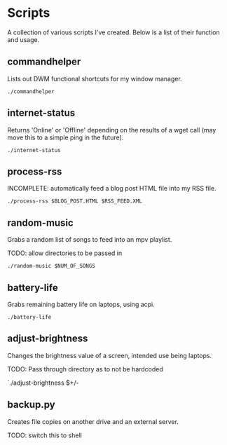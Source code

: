# Scripts

A collection of various scripts I've created. Below is a list of their function and usage.

## commandhelper

Lists out DWM functional shortcuts for my window manager.

`./commandhelper`

## internet-status

Returns 'Online' or 'Offline' depending on the results of a wget call (may move this to a simple ping in the future).

`./internet-status`

## process-rss

INCOMPLETE: automatically feed a blog post HTML file into my RSS file.

`./process-rss $BLOG_POST.HTML $RSS_FEED.XML`

## random-music

Grabs a random list of songs to feed into an mpv playlist.

TODO: allow directories to be passed in

`./random-music $NUM_OF_SONGS`

## battery-life

Grabs remaining battery life on laptops, using acpi.

`./battery-life`

## adjust-brightness

Changes the brightness value of a screen, intended use being laptops.

TODO: Pass through directory as to not be hardcoded

`./adjust-brightness $+/-

## backup.py

Creates file copies on another drive and an external server.

TODO: switch this to shell
